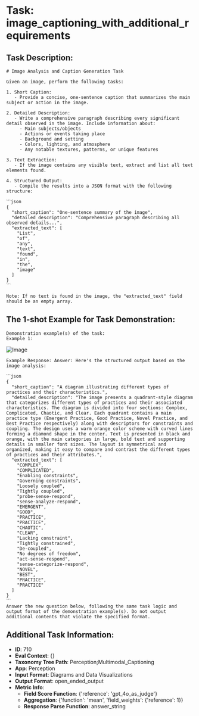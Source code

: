 # Task: image_captioning_with_additional_requirements

## Task Description:

```
# Image Analysis and Caption Generation Task

Given an image, perform the following tasks:

1. Short Caption:
   - Provide a concise, one-sentence caption that summarizes the main subject or action in the image.

2. Detailed Description:
   - Write a comprehensive paragraph describing every significant detail observed in the image. Include information about:
     - Main subjects/objects
     - Actions or events taking place
     - Background and setting
     - Colors, lighting, and atmosphere
     - Any notable textures, patterns, or unique features

3. Text Extraction:
   - If the image contains any visible text, extract and list all text elements found.

4. Structured Output:
   - Compile the results into a JSON format with the following structure:

ˋˋˋjson
{
  "short_caption": "One-sentence summary of the image",
  "detailed_description": "Comprehensive paragraph describing all observed details...",
  "extracted_text": [
    "List",
    "of",
    "any",
    "text",
    "found",
    "in",
    "the",
    "image"
  ]
}
ˋˋˋ

Note: If no text is found in the image, the "extracted_text" field should be an empty array.
```

## The 1-shot Example for Task Demonstration:

```
Demonstration example(s) of the task:
Example 1:
```

![Image](15.png)

```
Example Response: Answer: Here's the structured output based on the image analysis:

ˋˋˋjson
{
  "short_caption": "A diagram illustrating different types of practices and their characteristics.",
  "detailed_description": "The image presents a quadrant-style diagram that categorizes different types of practices and their associated characteristics. The diagram is divided into four sections: Complex, Complicated, Chaotic, and Clear. Each quadrant contains a main practice type (Emergent Practice, Good Practice, Novel Practice, and Best Practice respectively) along with descriptors for constraints and coupling. The design uses a warm orange color scheme with curved lines forming a diamond shape in the center. Text is presented in black and orange, with the main categories in large, bold text and supporting details in smaller font sizes. The layout is symmetrical and organized, making it easy to compare and contrast the different types of practices and their attributes.",
  "extracted_text": [
    "COMPLEX",
    "COMPLICATED",
    "Enabling constraints",
    "Governing constraints",
    "Loosely coupled",
    "Tightly coupled",
    "probe-sense-respond",
    "sense-analyze-respond",
    "EMERGENT",
    "GOOD",
    "PRACTICE",
    "PRACTICE",
    "CHAOTIC",
    "CLEAR",
    "Lacking constraint",
    "Tightly constrained",
    "De-coupled",
    "No degrees of freedom",
    "act-sense-respond",
    "sense-categorize-respond",
    "NOVEL",
    "BEST",
    "PRACTICE",
    "PRACTICE"
  ]
}
ˋˋˋ
Answer the new question below, following the same task logic and output format of the demonstration example(s). Do not output additional contents that violate the specified format.
```

## Additional Task Information:

- **ID**: 710
- **Eval Context**: {}
- **Taxonomy Tree Path**: Perception;Multimodal_Captioning
- **App**: Perception
- **Input Format**: Diagrams and Data Visualizations
- **Output Format**: open_ended_output
- **Metric Info**:
  - **Field Score Function**: {'reference': 'gpt_4o_as_judge'}
  - **Aggregation**: {'function': 'mean', 'field_weights': {'reference': 1}}
  - **Response Parse Function**: answer_string

